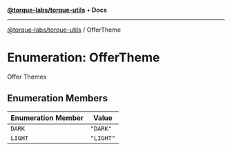 [**@torque-labs/torque-utils**](../README.md) • **Docs**

***

[@torque-labs/torque-utils](../README.md) / OfferTheme

# Enumeration: OfferTheme

Offer Themes

## Enumeration Members

| Enumeration Member | Value |
| ------ | ------ |
| `DARK` | `"DARK"` |
| `LIGHT` | `"LIGHT"` |
